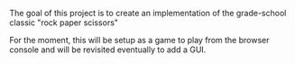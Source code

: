 The goal of this project is to create an implementation of the grade-school classic "rock paper scissors"

For the moment, this will be setup as a game to play from the browser console and will be revisited eventually to add a GUI.